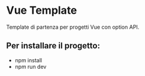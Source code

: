 # Vue Template

Template di partenza per progetti Vue con option API.

## Per installare il progetto:

- npm install
- npm run dev
